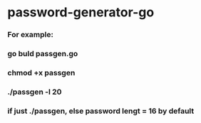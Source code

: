 # password-generator-go

### For example: 
### go buld passgen.go
### chmod +x passgen
### ./passgen -l 20
### if just ./passgen, else password lengt = 16 by default
